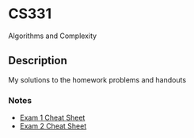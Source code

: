 # CS331
Algorithms and Complexity

## Description
My solutions to the homework problems and handouts

### Notes
- [Exam 1 Cheat Sheet](<out/CS331 Notes 1.pdf>)
- [Exam 2 Cheat Sheet](<out/CS331 Notes 2.pdf>)